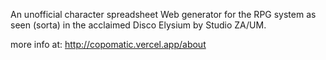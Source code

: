 An unofficial  character spreadsheet Web generator for the RPG system as seen (sorta) in the acclaimed Disco Elysium by Studio ZA/UM.

more info at:
http://copomatic.vercel.app/about